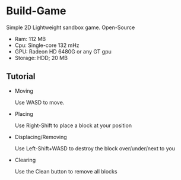 # Build-Game
Simple 2D Lightweight sandbox game. Open-Source

<ul>
  <li>Ram: 112 MB</li>
  <li>Cpu: Single-core 132 mHz</li>
  <li>GPU: Radeon HD 6480G or any GT gpu</li>
  <li>Storage: HDD; 20 MB</li>
</ul>

## Tutorial

<ul>
  <li>Moving
  <p>Use WASD to move.</p></li>
  <li>Placing
  <p>Use Right-Shift to place a block at your position</p></li>
  <li>Displacing/Removing
  <p>Use Left-Shift+WASD to destroy the block over/under/next to you</p></li>
  <li>Clearing
  <p>Use the Clean button to remove all blocks</p></li>
</ul>
